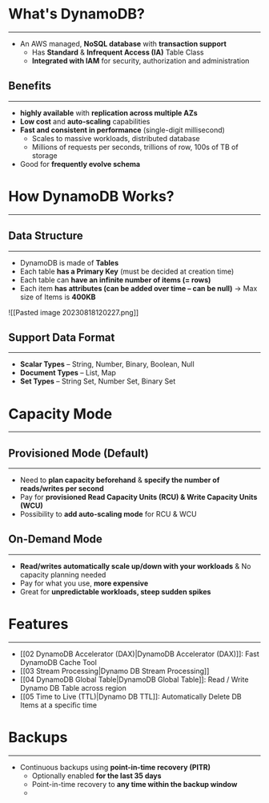# What's DynamoDB?
---

* An AWS managed, **NoSQL database** with **transaction support**
	* Has **Standard** & **Infrequent Access (IA)** Table Class
	* **Integrated with IAM** for security, authorization and administration

## Benefits
---

* **highly available** with **replication across multiple AZs**
* **Low cost** and **auto-scaling** capabilities
* **Fast and consistent in performance** (single-digit millisecond)
	* Scales to massive workloads, distributed database
	* Millions of requests per seconds, trillions of row, 100s of TB of storage
* Good for **frequently evolve schema**

# How DynamoDB Works?
---

## Data Structure
---

* DynamoDB is made of **Tables**
* Each table **has a Primary Key** (must be decided at creation time)
* Each table can **have an infinite number of items (= rows)**
* Each item **has attributes (can be added over time – can be null)** -> Max size of Items is **400KB**

![[Pasted image 20230818120227.png]]

## Support Data Format
---

* **Scalar Types** – String, Number, Binary, Boolean, Null
* **Document Types** – List, Map
* **Set Types** – String Set, Number Set, Binary Set

# Capacity Mode
---
## Provisioned Mode (Default)
---

* Need to **plan capacity beforehand** & **specify the number of reads/writes per second**
* Pay for **provisioned Read Capacity Units (RCU) & Write Capacity Units (WCU)**
* Possibility to **add auto-scaling mode** for RCU & WCU

## On-Demand Mode
---

* **Read/writes automatically scale up/down with your workloads** & No capacity planning needed
* Pay for what you use, **more expensive**
* Great for **unpredictable workloads, steep sudden spikes**

# Features
---

* [[02 DynamoDB Accelerator (DAX)|DynamoDB Accelerator (DAX)]]: Fast DynamoDB Cache Tool
* [[03 Stream Processing|Dynamo DB Stream Processing]]
* [[04 DynamoDB Global Table|DynamoDB Global Table]]: Read / Write Dynamo DB Table across region
* [[05 Time to Live (TTL)|Dynamo DB TTL]]: Automatically Delete DB Items at a specific time

# Backups
---

* Continuous backups using **point-in-time recovery (PITR)**
	* Optionally enabled **for the last 35 days**
	* Point-in-time recovery to **any time within the backup window**
	* 